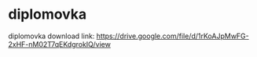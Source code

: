 # diplomovka
diplomovka
download link:
https://drive.google.com/file/d/1rKoAJpMwFG-2xHF-nM02T7qEKdgrokIQ/view
